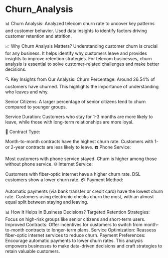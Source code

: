 # Churn_Analysis
📊 Churn Analysis: Analyzed telecom churn rate to uncover key patterns and customer behavior. Used data insights to identify factors driving customer retention and attrition.

📈 Why Churn Analysis Matters?
Understanding customer churn is crucial for any business. It helps identify why customers leave and provides insights to improve retention strategies. For telecom businesses, churn analysis is essential to solve customer-related challenges and make better decisions.

🔍 Key Insights from Our Analysis:
 Churn Percentage: Around 26.54% of customers have churned. This highlights the importance of understanding who leaves and why.

 Senior Citizens: A larger percentage of senior citizens tend to churn compared to younger groups.

 Service Duration: Customers who stay for 1-3 months are more likely to leave, while those with long-term relationships are more loyal.

📜 Contract Type:

Month-to-month contracts have the highest churn rate.
Customers with 1- or 2-year contracts are less likely to leave.
☎️ Phone Service:

Most customers with phone service stayed.
Churn is higher among those without phone service.
🌐 Internet Service:

Customers with fiber-optic internet have a higher churn rate.
DSL customers show a lower churn rate.
💳 Payment Method:

Automatic payments (via bank transfer or credit card) have the lowest churn rate.
Customers using electronic checks churn the most, with an almost equal split between staying and leaving.

📊 How It Helps in Business Decisions?
 Targeted Retention Strategies: Focus on high-risk groups like senior citizens and short-term users.
 Improved Contracts: Offer incentives for customers to switch from month-to-month contracts to longer-term plans.
 Service Optimization: Reassess fiber-optic internet services to reduce churn.
Payment Preferences: Encourage automatic payments to lower churn rates.
This analysis empowers businesses to make data-driven decisions and craft strategies to retain valuable customers. 
